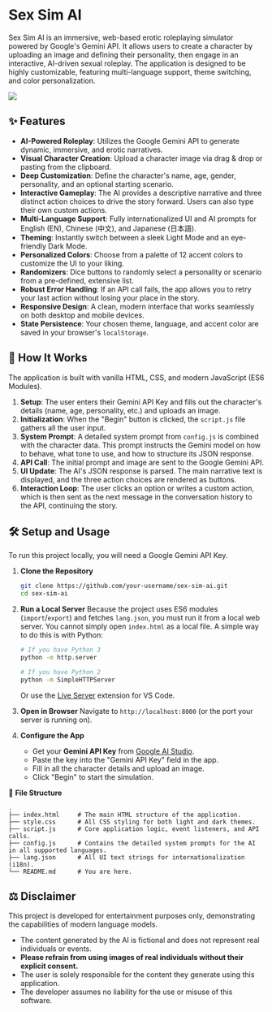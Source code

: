 # Sex Sim AI

Sex Sim AI is an immersive, web-based erotic roleplaying simulator powered by Google's Gemini API. It allows users to create a character by uploading an image and defining their personality, then engage in an interactive, AI-driven sexual roleplay. The application is designed to be highly customizable, featuring multi-language support, theme switching, and color personalization.

<img src="https://i.imgur.com/4CTIEGB.png">

## ✨ Features

- **AI-Powered Roleplay**: Utilizes the Google Gemini API to generate dynamic, immersive, and erotic narratives.
- **Visual Character Creation**: Upload a character image via drag & drop or pasting from the clipboard.
- **Deep Customization**: Define the character's name, age, gender, personality, and an optional starting scenario.
- **Interactive Gameplay**: The AI provides a descriptive narrative and three distinct action choices to drive the story forward. Users can also type their own custom actions.
- **Multi-Language Support**: Fully internationalized UI and AI prompts for English (EN), Chinese (中文), and Japanese (日本語).
- **Theming**: Instantly switch between a sleek Light Mode and an eye-friendly Dark Mode.
- **Personalized Colors**: Choose from a palette of 12 accent colors to customize the UI to your liking.
- **Randomizers**: Dice buttons to randomly select a personality or scenario from a pre-defined, extensive list.
- **Robust Error Handling**: If an API call fails, the app allows you to retry your last action without losing your place in the story.
- **Responsive Design**: A clean, modern interface that works seamlessly on both desktop and mobile devices.
- **State Persistence**: Your chosen theme, language, and accent color are saved in your browser's `localStorage`.

## 🚀 How It Works

The application is built with vanilla HTML, CSS, and modern JavaScript (ES6 Modules).

1.  **Setup**: The user enters their Gemini API Key and fills out the character's details (name, age, personality, etc.) and uploads an image.
2.  **Initialization**: When the "Begin" button is clicked, the `script.js` file gathers all the user input.
3.  **System Prompt**: A detailed system prompt from `config.js` is combined with the character data. This prompt instructs the Gemini model on how to behave, what tone to use, and how to structure its JSON response.
4.  **API Call**: The initial prompt and image are sent to the Google Gemini API.
5.  **UI Update**: The AI's JSON response is parsed. The main narrative text is displayed, and the three action choices are rendered as buttons.
6.  **Interaction Loop**: The user clicks an option or writes a custom action, which is then sent as the next message in the conversation history to the API, continuing the story.

## 🛠️ Setup and Usage

To run this project locally, you will need a Google Gemini API Key.

1.  **Clone the Repository**
    ```bash
    git clone https://github.com/your-username/sex-sim-ai.git
    cd sex-sim-ai
    ```

2.  **Run a Local Server**
    Because the project uses ES6 modules (`import`/`export`) and fetches `lang.json`, you must run it from a local web server. You cannot simply open `index.html` as a local file. A simple way to do this is with Python:

    ```bash
    # If you have Python 3
    python -m http.server

    # If you have Python 2
    python -m SimpleHTTPServer
    ```
    Or use the [Live Server](https://marketplace.visualstudio.com/items?itemName=ritwickdey.LiveServer) extension for VS Code.

3.  **Open in Browser**
    Navigate to `http://localhost:8000` (or the port your server is running on).

4.  **Configure the App**
    - Get your **Gemini API Key** from [Google AI Studio](https://aistudio.google.com/app/apikey).
    - Paste the key into the "Gemini API Key" field in the app.
    - Fill in all the character details and upload an image.
    - Click "Begin" to start the simulation.

📁 **File Structure**

```
.
├── index.html     # The main HTML structure of the application.
├── style.css      # All CSS styling for both light and dark themes.
├── script.js      # Core application logic, event listeners, and API calls.
├── config.js      # Contains the detailed system prompts for the AI in all supported languages.
├── lang.json      # All UI text strings for internationalization (i18n).
└── README.md      # You are here.
```


## ⚖️ Disclaimer

This project is developed for entertainment purposes only, demonstrating the capabilities of modern language models.

- The content generated by the AI is fictional and does not represent real individuals or events.
- **Please refrain from using images of real individuals without their explicit consent.**
- The user is solely responsible for the content they generate using this application.
- The developer assumes no liability for the use or misuse of this software.
